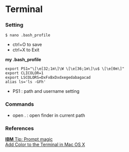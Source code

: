 # Terminal

### Setting
```
$ nano .bash_profile 
```  
* ctrl+O to save  
* ctrl+X to Exit  

**my .bash_profile**
```
export PS1="\[\e[32;1m\]\W \[\e[36;1m\]\u$ \[\e[0m\]"
export CLICOLOR=1
export LSCOLORS=DxFxBxDxdxegedabagacad
alias ls='ls -GFh'
```  
* PS1 : path and username setting

### Commands
* open . : open finder in current path

### References
[**IBM** Tip: Prompt magic](http://www.ibm.com/developerworks/linux/library/l-tip-prompt/)  
[Add Color to the Terminal in Mac OS X](http://osxdaily.com/2012/02/21/add-color-to-the-terminal-in-mac-os-x/)
